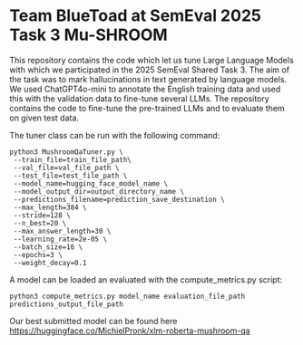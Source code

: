 # Team BlueToad at SemEval 2025 Task 3 Mu-SHROOM
This repository contains the code which let us tune Large Language Models with which we participated in the 2025 SemEval Shared Task 3.
The aim of the task was to mark hallucinations in text generated by language models.
We used ChatGPT4o-mini to annotate the English training data and used this with the validation data to fine-tune several LLMs.
The repository contains the code to fine-tune the pre-trained LLMs and to evaluate them on given test data.

The tuner class can be run with the following command:

```
python3 MushroomQaTuner.py \
 --train_file=train_file_path\
 --val_file=val_file_path \
 --test_file=test_file_path \
 --model_name=hugging_face_model_name \
 --model_output_dir=output_directory_name \
 --predictions_filename=prediction_save_destination \
 --max_length=384 \
 --stride=128 \
 --n_best=20 \
 --max_answer_length=30 \
 --learning_rate=2e-05 \
 --batch_size=16 \
 --epochs=3 \
 --weight_decay=0.1
```

A model can be loaded an evaluated with the compute_metrics.py script:

```
python3 compute_metrics.py model_name evaluation_file_path predictions_output_file_path
```

Our best submitted model can be found here https://huggingface.co/MichielPronk/xlm-roberta-mushroom-qa
